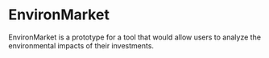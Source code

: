 # EnvironMarket
EnvironMarket is a prototype for a tool that would allow users to analyze the environmental impacts of their investments.
